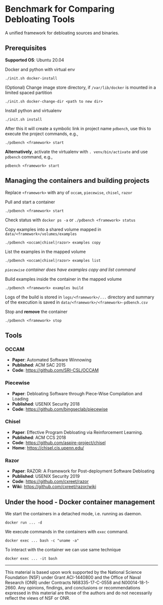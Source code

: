 # Benchmark for Comparing Debloating Tools

A unified framework for debloating sources and binaries.

## Prerequisites

**Supported OS**: Ubuntu 20.04

Docker and python with virtual env

    ./init.sh docker-install

(Optional) Change image store directory, if `/var/lib/docker` is mounted in a limited spaced partition

    ./init.sh docker-change-dir <path to new dir>

Install python and virtualenv

    ./init.sh install

After this it will create a symbolic link in project name `pdbench`, use this to execute the project commands, e.g.,

    ./pdbench <framework> start

**Alternatively**, activate the virtualenv with `. venv/bin/activate` and use `pdbench` command, e.g.,

    pdbench <framework> start

## Managing the containers and building projects

Replace `<framework>` with any of `occam`, `piecewise`, `chisel`, `razor`

Pull and start a container

    ./pdbench <framework> start

Check status with `docker ps -a` or `./pdbench <framework> status`

Copy examples into a shared volume mapped in `data/<framework>/volumes/examples`

    ./pdbench <occam|chisel|razor> examples copy

List the examples in the mapped volume

    ./pdbench <occam|chisel|razor> examples list

_`piecewise` container does have examples copy and list command_

Build examples inside the container in the mapped volume

    ./pdbench <framework> examples build

Logs of the build is stored in `logs/<framework>/...` directory and
summary of the execution is saved in `data/<framework>/<framework>-pdbench.csv`

Stop and **remove** the container

    ./pdbench <framework> stop

## Tools

### OCCAM

- __Paper__: Automated Software Winnowing
- __Published__: ACM SAC 2015
- __Code__: <https://github.com/SRI-CSL/OCCAM>

### Piecewise

- __Paper__: Debloating Software through Piece-Wise Compilation and Loading
- __Published__: USENIX Security 2018
- __Code__: <https://github.com/bingseclab/piecewise>

### Chisel

- __Paper__: Effective Program Debloating via Reinforcement Learning.
- __Published__: ACM CCS 2018
- __Code__: <https://github.com/aspire-project/chisel>
- __Home__: <https://chisel.cis.upenn.edu/>

### Razor

- __Paper__: RAZOR: A Framework for Post-deployment Software Debloating
- __Published__: USENIX Security 2019
- __Code__: <https://github.com/cxreet/razor>
- __Wiki__: <https://github.com/cxreet/razor/wiki>

## Under the hood - Docker container management

We start the containers in a detached mode, i.e. running as daemon.

    docker run ... -d

We execute commands in the containers with `exec` command.

    docker exec ... bash -c "uname -a"

To interact with the container we can use same technique

    docker exec ... -it bash

---

This material is based upon work supported by the National Science Foundation (NSF) under Grant ACI-1440800 and the Office of Naval Research (ONR) under Contracts N68335-17-C-0558 and N00014-18-1-2660. Any opinions, findings, and conclusions or recommendations expressed in this material are those of the authors and do not necessarily reflect the views of NSF or ONR.
